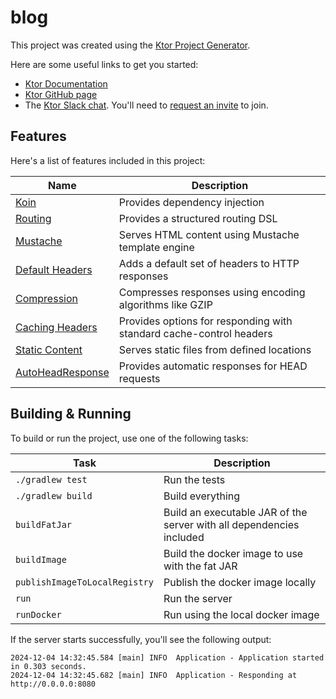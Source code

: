 # blog

This project was created using the [Ktor Project Generator](https://start.ktor.io).

Here are some useful links to get you started:

- [Ktor Documentation](https://ktor.io/docs/home.html)
- [Ktor GitHub page](https://github.com/ktorio/ktor)
- The [Ktor Slack chat](https://app.slack.com/client/T09229ZC6/C0A974TJ9). You'll need to [request an invite](https://surveys.jetbrains.com/s3/kotlin-slack-sign-up) to join.

## Features

Here's a list of features included in this project:

| Name                                                           | Description                                                         |
| ----------------------------------------------------------------|--------------------------------------------------------------------- |
| [Koin](https://start.ktor.io/p/koin)                           | Provides dependency injection                                       |
| [Routing](https://start.ktor.io/p/routing)                     | Provides a structured routing DSL                                   |
| [Mustache](https://start.ktor.io/p/mustache)                   | Serves HTML content using Mustache template engine                  |
| [Default Headers](https://start.ktor.io/p/default-headers)     | Adds a default set of headers to HTTP responses                     |
| [Compression](https://start.ktor.io/p/compression)             | Compresses responses using encoding algorithms like GZIP            |
| [Caching Headers](https://start.ktor.io/p/caching-headers)     | Provides options for responding with standard cache-control headers |
| [Static Content](https://start.ktor.io/p/static-content)       | Serves static files from defined locations                          |
| [AutoHeadResponse](https://start.ktor.io/p/auto-head-response) | Provides automatic responses for HEAD requests                      |

## Building & Running

To build or run the project, use one of the following tasks:

| Task                          | Description                                                          |
| -------------------------------|---------------------------------------------------------------------- |
| `./gradlew test`              | Run the tests                                                        |
| `./gradlew build`             | Build everything                                                     |
| `buildFatJar`                 | Build an executable JAR of the server with all dependencies included |
| `buildImage`                  | Build the docker image to use with the fat JAR                       |
| `publishImageToLocalRegistry` | Publish the docker image locally                                     |
| `run`                         | Run the server                                                       |
| `runDocker`                   | Run using the local docker image                                     |

If the server starts successfully, you'll see the following output:

```
2024-12-04 14:32:45.584 [main] INFO  Application - Application started in 0.303 seconds.
2024-12-04 14:32:45.682 [main] INFO  Application - Responding at http://0.0.0.0:8080
```

